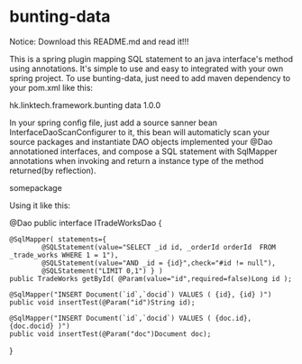 # bunting-data

Notice: Download this README.md and read it!!!

This is a spring plugin mapping SQL statement to an java interface's method using annotations.
It's simple to use and easy to integrated with your own spring project.
To use bunting-data, just need to add maven dependency to your pom.xml like this:

<dependency>
    <groupId>hk.linktech.framework.bunting</groupId>
    <artifactId>data</artifactId>
    <version>1.0.0</version>
</dependency>

In your spring config file, just add a source sanner bean InterfaceDaoScanConfigurer to it, 
this bean will automaticly scan your source packages and instantiate DAO objects implemented your @Dao annotationed interfaces,
and compose a SQL statement with SqlMapper annotations when invoking and return a instance type of the method returned(by reflection).

<bean id="daoScanConfigurer" class="hk.linktech.framework.bunting.data.spring.InterfaceDaoScanConfigurer">
   <property name="basePackage"><value>somepackage</value></property>
</bean>

Using it like this:

@Dao
public interface ITradeWorksDao {
	
	@SqlMapper( statements={ 
			@SQLStatement(value="SELECT _id id, _orderId orderId  FROM _trade_works WHERE 1 = 1"),
			@SQLStatement(value="AND _id = {id}",check="#id != null"),
			@SQLStatement("LIMIT 0,1") } )
	public TradeWorks getById( @Param(value="id",required=false)Long id );
	
	@SqlMapper("INSERT Document(`id`,`docid`) VALUES ( {id}, {id} )")
	public void insertTest(@Param("id")String id);
	
	@SqlMapper("INSERT Document(`id`,`docid`) VALUES ( {doc.id}, {doc.docid} )")
	public void insertTest(@Param("doc")Document doc);
}
